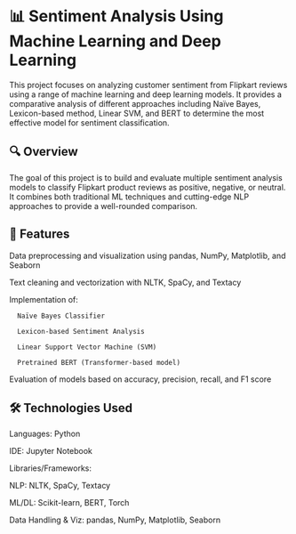 # 📊 Sentiment Analysis Using Machine Learning and Deep Learning

This project focuses on analyzing customer sentiment from Flipkart reviews using a range of machine learning and deep learning models. It provides a comparative analysis of different approaches including Naïve Bayes, Lexicon-based method, Linear SVM, and BERT to determine the most effective model for sentiment classification.

## 🔍 Overview
The goal of this project is to build and evaluate multiple sentiment analysis models to classify Flipkart product reviews as positive, negative, or neutral. It combines both traditional ML techniques and cutting-edge NLP approaches to provide a well-rounded comparison.

## 🚀 Features
Data preprocessing and visualization using pandas, NumPy, Matplotlib, and Seaborn

Text cleaning and vectorization with NLTK, SpaCy, and Textacy

Implementation of:

      Naïve Bayes Classifier

      Lexicon-based Sentiment Analysis

      Linear Support Vector Machine (SVM)

      Pretrained BERT (Transformer-based model)

Evaluation of models based on accuracy, precision, recall, and F1 score

## 🛠️ Technologies Used
Languages: Python

IDE: Jupyter Notebook

Libraries/Frameworks:

NLP: NLTK, SpaCy, Textacy

ML/DL: Scikit-learn, BERT, Torch

Data Handling & Viz: pandas, NumPy, Matplotlib, Seaborn
